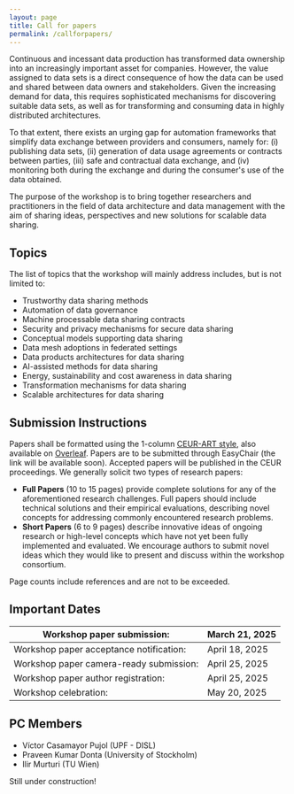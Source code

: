 ```yaml
---
layout: page
title: Call for papers
permalink: /callforpapers/
---
```


Continuous and incessant data production has transformed data ownership into an increasingly important asset for companies. However, the value assigned to data sets is a direct consequence of how the data can be used and shared between data owners and stakeholders. Given the increasing demand for data, this requires sophisticated mechanisms for discovering suitable data sets, as well as for transforming and consuming data in highly distributed architectures.

To that extent, there exists an urging gap for automation frameworks that simplify data exchange between providers and consumers, namely for: (i) publishing data sets, (ii) generation of data usage agreements or contracts between parties, (iii) safe and contractual data exchange, and (iv) monitoring both during the exchange and during the consumer's use of the data obtained.

The purpose of the workshop is to bring together researchers and practitioners in the field of data architecture and data management with the aim of sharing ideas, perspectives and new solutions for scalable data sharing.

## Topics
The list of topics that the workshop will mainly address includes, but is not limited to:
- Trustworthy data sharing methods
- Automation of data governance
- Machine processable data sharing contracts
- Security and privacy mechanisms for secure data sharing
- Conceptual models supporting data sharing
- Data mesh adoptions in federated settings
- Data products architectures for data sharing
- AI-assisted methods for data sharing
- Energy, sustainability and cost awareness in data sharing
- Transformation mechanisms for data sharing
- Scalable architectures for data sharing

## Submission Instructions


[//]: # (TODO: Add submission instructions)
Papers shall be formatted using the 1-column [CEUR-ART style](http://ceur-ws.org/HOWTOSUBMIT.html), also available on [Overleaf](https://www.overleaf.com/latex/templates/one-column-layout-template-for-submissions-to-ceur-workshop-proceedings-ceur-ws-dot-org/kwvphtkwrgsk).
Papers are to be submitted through EasyChair (the link will be available soon).
Accepted papers will be published in the CEUR proceedings. We generally solicit two types of research papers: 

* **Full Papers** (10 to 15 pages) provide complete solutions for any of the aforementioned research challenges. Full papers should include technical solutions and their empirical evaluations, describing novel concepts for addressing commonly encountered research problems.
* **Short Papers** (6 to 9 pages) describe innovative ideas of ongoing research or high-level concepts which have not yet been fully implemented and evaluated. We encourage authors to submit novel ideas which they would like to present and discuss within the workshop consortium.

Page counts include references and are not to be exceeded. 

## Important Dates

| Workshop paper submission:              | March 21, 2025 |
|-----------------------------------------| --- |
| Workshop paper acceptance notification: | April 18, 2025 |
| Workshop paper camera-ready submission: | April 25, 2025 |
| Workshop paper author registration:     | April 25, 2025 |
| Workshop celebration:                   | May 20, 2025 | 



## PC Members

[//]: # (TODO: Add PC members)

* Víctor Casamayor Pujol (UPF - DISL)
* Praveen Kumar Donta (University of Stockholm)
* Ilir Murturi (TU Wien)


Still under construction!